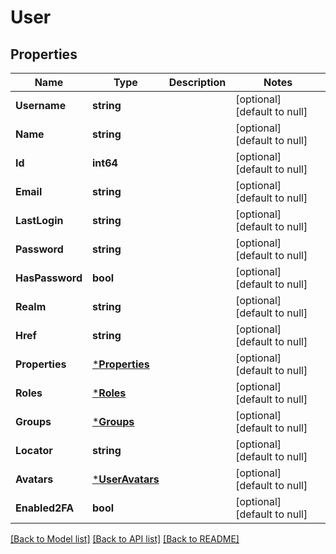 # User

## Properties
Name | Type | Description | Notes
------------ | ------------- | ------------- | -------------
**Username** | **string** |  | [optional] [default to null]
**Name** | **string** |  | [optional] [default to null]
**Id** | **int64** |  | [optional] [default to null]
**Email** | **string** |  | [optional] [default to null]
**LastLogin** | **string** |  | [optional] [default to null]
**Password** | **string** |  | [optional] [default to null]
**HasPassword** | **bool** |  | [optional] [default to null]
**Realm** | **string** |  | [optional] [default to null]
**Href** | **string** |  | [optional] [default to null]
**Properties** | [***Properties**](properties.md) |  | [optional] [default to null]
**Roles** | [***Roles**](roles.md) |  | [optional] [default to null]
**Groups** | [***Groups**](groups.md) |  | [optional] [default to null]
**Locator** | **string** |  | [optional] [default to null]
**Avatars** | [***UserAvatars**](userAvatars.md) |  | [optional] [default to null]
**Enabled2FA** | **bool** |  | [optional] [default to null]

[[Back to Model list]](../README.md#documentation-for-models) [[Back to API list]](../README.md#documentation-for-api-endpoints) [[Back to README]](../README.md)


